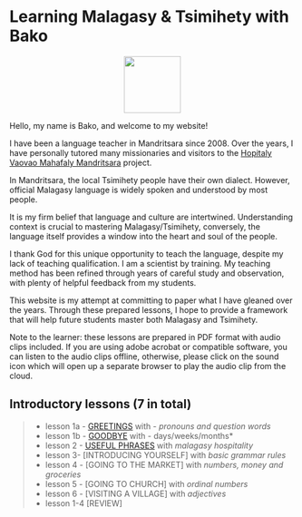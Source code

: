 # Learning Malagasy & Tsimihety with Bako

<p align="center">
  <img width="100" height="100" src="https://mandritsara.github.io/bako/bako%20avatar.png">
</p>

Hello, my name is Bako, and welcome to my website! 

I have been a language teacher in Mandritsara since 2008. Over the years, I have personally tutored many missionaries and visitors to the [Hopitaly Vaovao Mahafaly Mandritsara](https://www.mandritsara.org.uk/) project.

In Mandritsara, the local Tsimihety people have their own dialect. However, official Malagasy language is widely spoken and understood by most people. 

It is my firm belief that language and culture are intertwined. Understanding context is crucial to mastering Malagasy/Tsimihety, conversely, the language itself provides a window into the heart and soul of the people. 

I thank God for this unique opportunity to teach the language, despite my lack of teaching qualification. I am a scientist by training. My teaching method has been refined through years of careful study and observation, with plenty of helpful feedback from my students.

This website is my attempt at committing to paper what I have gleaned over the years. Through these prepared lessons, I hope to provide a framework that will help future students master both Malagasy and Tsimihety. 

Note to the learner: these lessons are prepared in PDF format with audio clips included. 
If you are using adobe acrobat or compatible software, you can listen to the audio clips offline, otherwise, please click on the sound icon which will open up a separate browser to play the audio clip from the cloud. 

## Introductory lessons (7 in total)

> - lesson 1a - [GREETINGS](https://mandritsara.github.io/bako/introduction/introlesson1agreetings.pdf) with - *pronouns and question words* 
> - lesson 1b - [GOODBYE](https://mandritsara.github.io/bako/introduction/introlesson1bgoodbye.pdf) with - days/weeks/months*
> - lesson 2 - [USEFUL PHRASES](https://mandritsara.github.io/bako/introduction/introlesson2usefulphrases.pdf) with *malagasy hospitality*
> - lesson 3- [INTRODUCING YOURSELF] with *basic grammar rules*
> - lesson 4 - [GOING TO THE MARKET] with *numbers, money and groceries*
> - lesson 5 - [GOING TO CHURCH] with *ordinal numbers*
> - lesson 6 - [VISITING A VILLAGE] with *adjectives*
> - lesson 1-4 [REVIEW]




